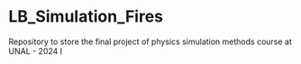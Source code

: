 # LB_Simulation_Fires
Repository to store the final project of physics simulation methods course at UNAL - 2024 I
